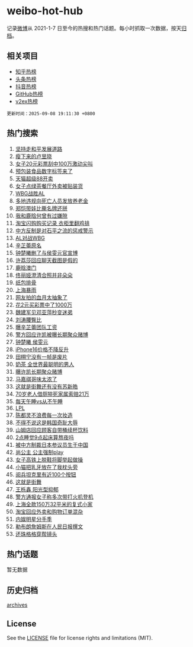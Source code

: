 # weibo-hot-hub

记录[微博](https://www.weibo.com)从 2021-1-7 日至今的热搜和热门话题。每小时抓取一次数据，按天[归档](archives)。

## 相关项目

- [知乎热榜](https://github.com/lonnyzhang423/zhihu-hot-hub)
- [头条热榜](https://github.com/lonnyzhang423/toutiao-hot-hub)
- [抖音热榜](https://github.com/lonnyzhang423/douyin-hot-hub)
- [GitHub热榜](https://github.com/lonnyzhang423/github-hot-hub)
- [v2ex热榜](https://github.com/lonnyzhang423/v2ex-hot-hub)


`更新时间：2025-09-08 19:11:30 +0800`

## 热门搜索

1. [坚持走和平发展道路](https://m.weibo.cn/search?containerid=100103type%3D1%26t%3D10%26q%3D%23%E5%9D%9A%E6%8C%81%E8%B5%B0%E5%92%8C%E5%B9%B3%E5%8F%91%E5%B1%95%E9%81%93%E8%B7%AF%23&stream_entry_id=51&isnewpage=1&extparam=seat%3D1%26dgr%3D0%26q%3D%2523%25E5%259D%259A%25E6%258C%2581%25E8%25B5%25B0%25E5%2592%258C%25E5%25B9%25B3%25E5%258F%2591%25E5%25B1%2595%25E9%2581%2593%25E8%25B7%25AF%2523%26stream_entry_id%3D51%26c_type%3D51%26pos%3D0%26filter_type%3Drealtimehot%26cate%3D10103%26display_time%3D1757329888%26pre_seqid%3D175732988862902581812157)
1. [瘦下来的卢昱晓](https://m.weibo.cn/search?containerid=100103type%3D1%26t%3D10%26q%3D%E7%98%A6%E4%B8%8B%E6%9D%A5%E7%9A%84%E5%8D%A2%E6%98%B1%E6%99%93&stream_entry_id=31&isnewpage=1&extparam=seat%3D1%26band_rank%3D1%26filter_type%3Drealtimehot%26c_type%3D31%26lcate%3D5001%26flag%3D1%26cate%3D5001%26q%3D%25E7%2598%25A6%25E4%25B8%258B%25E6%259D%25A5%25E7%259A%2584%25E5%258D%25A2%25E6%2598%25B1%25E6%2599%2593%26stream_entry_id%3D31%26pos%3D0%26realpos%3D1%26dgr%3D0%26display_time%3D1757329888%26pre_seqid%3D175732988862902581812157)
1. [女子20元彩票刮中100万激动尖叫](https://m.weibo.cn/search?containerid=100103type%3D1%26t%3D10%26q%3D%23%E5%A5%B3%E5%AD%9020%E5%85%83%E5%BD%A9%E7%A5%A8%E5%88%AE%E4%B8%AD100%E4%B8%87%E6%BF%80%E5%8A%A8%E5%B0%96%E5%8F%AB%23&stream_entry_id=31&isnewpage=1&extparam=seat%3D1%26band_rank%3D2%26filter_type%3Drealtimehot%26c_type%3D31%26lcate%3D5001%26flag%3D1%26cate%3D5001%26q%3D%2523%25E5%25A5%25B3%25E5%25AD%259020%25E5%2585%2583%25E5%25BD%25A9%25E7%25A5%25A8%25E5%2588%25AE%25E4%25B8%25AD100%25E4%25B8%2587%25E6%25BF%2580%25E5%258A%25A8%25E5%25B0%2596%25E5%258F%25AB%2523%26stream_entry_id%3D31%26pos%3D1%26realpos%3D2%26dgr%3D0%26display_time%3D1757329888%26pre_seqid%3D175732988862902581812157)
1. [预包装食品数字标签来了](https://m.weibo.cn/search?containerid=100103type%3D1%26t%3D10%26q%3D%23%E9%A2%84%E5%8C%85%E8%A3%85%E9%A3%9F%E5%93%81%E6%95%B0%E5%AD%97%E6%A0%87%E7%AD%BE%E6%9D%A5%E4%BA%86%23&stream_entry_id=31&isnewpage=1&extparam=seat%3D1%26band_rank%3D3%26filter_type%3Drealtimehot%26c_type%3D31%26lcate%3D5001%26flag%3D0%26cate%3D5001%26q%3D%2523%25E9%25A2%2584%25E5%258C%2585%25E8%25A3%2585%25E9%25A3%259F%25E5%2593%2581%25E6%2595%25B0%25E5%25AD%2597%25E6%25A0%2587%25E7%25AD%25BE%25E6%259D%25A5%25E4%25BA%2586%2523%26stream_entry_id%3D31%26pos%3D2%26realpos%3D3%26dgr%3D0%26display_time%3D1757329888%26pre_seqid%3D175732988862902581812157)
1. [天猫超级88开卖](https://m.weibo.cn/search?containerid=100103type%3D1%26t%3D10%26q%3D%23%E5%A4%A9%E7%8C%AB%E8%B6%85%E7%BA%A788%E5%BC%80%E5%8D%96%23&stream_entry_id=31&isnewpage=1&extparam=seat%3D1%26band_rank%3D4%26filter_type%3Drealtimehot%26c_type%3D31%26lcate%3D5001%26cate%3D5001%26is_ad_pos%3D1%26topic_ad%3D1%26stream_entry_id%3D31%26q%3D%2523%25E5%25A4%25A9%25E7%258C%25AB%25E8%25B6%2585%25E7%25BA%25A788%25E5%25BC%2580%25E5%258D%2596%2523%26adid%3D300021%26pos%3D3%26dgr%3D0%26display_time%3D1757329888%26pre_seqid%3D175732988862902581812157)
1. [女子点绿茶餐厅外卖被贴装货](https://m.weibo.cn/search?containerid=100103type%3D1%26t%3D10%26q%3D%23%E5%A5%B3%E5%AD%90%E7%82%B9%E7%BB%BF%E8%8C%B6%E9%A4%90%E5%8E%85%E5%A4%96%E5%8D%96%E8%A2%AB%E8%B4%B4%E8%A3%85%E8%B4%A7%23&stream_entry_id=31&isnewpage=1&extparam=seat%3D1%26band_rank%3D4%26filter_type%3Drealtimehot%26c_type%3D31%26lcate%3D5001%26flag%3D0%26cate%3D5001%26q%3D%2523%25E5%25A5%25B3%25E5%25AD%2590%25E7%2582%25B9%25E7%25BB%25BF%25E8%258C%25B6%25E9%25A4%2590%25E5%258E%2585%25E5%25A4%2596%25E5%258D%2596%25E8%25A2%25AB%25E8%25B4%25B4%25E8%25A3%2585%25E8%25B4%25A7%2523%26stream_entry_id%3D31%26pos%3D4%26realpos%3D4%26dgr%3D0%26display_time%3D1757329888%26pre_seqid%3D175732988862902581812157)
1. [WBG战胜AL](https://m.weibo.cn/search?containerid=100103type%3D1%26t%3D10%26q%3D%23WBG%E6%88%98%E8%83%9CAL%23&stream_entry_id=31&isnewpage=1&extparam=seat%3D1%26band_rank%3D5%26filter_type%3Drealtimehot%26c_type%3D31%26lcate%3D5001%26flag%3D1%26cate%3D5001%26q%3D%2523WBG%25E6%2588%2598%25E8%2583%259CAL%2523%26stream_entry_id%3D31%26pos%3D5%26realpos%3D5%26dgr%3D0%26display_time%3D1757329888%26pre_seqid%3D175732988862902581812157)
1. [多地违规向死亡人员发放养老金](https://m.weibo.cn/search?containerid=100103type%3D1%26t%3D10%26q%3D%23%E5%A4%9A%E5%9C%B0%E8%BF%9D%E8%A7%84%E5%90%91%E6%AD%BB%E4%BA%A1%E4%BA%BA%E5%91%98%E5%8F%91%E6%94%BE%E5%85%BB%E8%80%81%E9%87%91%23&stream_entry_id=31&isnewpage=1&extparam=seat%3D1%26band_rank%3D6%26filter_type%3Drealtimehot%26c_type%3D31%26lcate%3D5001%26flag%3D0%26cate%3D5001%26q%3D%2523%25E5%25A4%259A%25E5%259C%25B0%25E8%25BF%259D%25E8%25A7%2584%25E5%2590%2591%25E6%25AD%25BB%25E4%25BA%25A1%25E4%25BA%25BA%25E5%2591%2598%25E5%258F%2591%25E6%2594%25BE%25E5%2585%25BB%25E8%2580%2581%25E9%2587%2591%2523%26stream_entry_id%3D31%26pos%3D6%26realpos%3D6%26dgr%3D0%26display_time%3D1757329888%26pre_seqid%3D175732988862902581812157)
1. [郑恺带娃比撕名牌还拼](https://m.weibo.cn/search?containerid=100103type%3D1%26t%3D10%26q%3D%23%E9%83%91%E6%81%BA%E5%B8%A6%E5%A8%83%E6%AF%94%E6%92%95%E5%90%8D%E7%89%8C%E8%BF%98%E6%8B%BC%23&stream_entry_id=31&isnewpage=1&extparam=seat%3D1%26band_rank%3D7%26filter_type%3Drealtimehot%26c_type%3D31%26lcate%3D5001%26cate%3D5001%26is_ad_pos%3D1%26topic_ad%3D1%26stream_entry_id%3D31%26q%3D%2523%25E9%2583%2591%25E6%2581%25BA%25E5%25B8%25A6%25E5%25A8%2583%25E6%25AF%2594%25E6%2592%2595%25E5%2590%258D%25E7%2589%258C%25E8%25BF%2598%25E6%258B%25BC%2523%26adid%3D299706%26pos%3D7%26dgr%3D0%26display_time%3D1757329888%26pre_seqid%3D175732988862902581812157)
1. [我和鹿晗何曾有过嫌隙](https://m.weibo.cn/search?containerid=100103type%3D1%26t%3D10%26q%3D%E6%88%91%E5%92%8C%E9%B9%BF%E6%99%97%E4%BD%95%E6%9B%BE%E6%9C%89%E8%BF%87%E5%AB%8C%E9%9A%99&stream_entry_id=31&isnewpage=1&extparam=seat%3D1%26band_rank%3D7%26filter_type%3Drealtimehot%26c_type%3D31%26lcate%3D5001%26flag%3D0%26cate%3D5001%26q%3D%25E6%2588%2591%25E5%2592%258C%25E9%25B9%25BF%25E6%2599%2597%25E4%25BD%2595%25E6%259B%25BE%25E6%259C%2589%25E8%25BF%2587%25E5%25AB%258C%25E9%259A%2599%26stream_entry_id%3D31%26pos%3D8%26realpos%3D7%26dgr%3D0%26display_time%3D1757329888%26pre_seqid%3D175732988862902581812157)
1. [淘宝闪购购买记录 衣柜里翻鸡排](https://m.weibo.cn/search?containerid=100103type%3D1%26t%3D10%26q%3D%E6%B7%98%E5%AE%9D%E9%97%AA%E8%B4%AD%E8%B4%AD%E4%B9%B0%E8%AE%B0%E5%BD%95+%E8%A1%A3%E6%9F%9C%E9%87%8C%E7%BF%BB%E9%B8%A1%E6%8E%92&stream_entry_id=31&isnewpage=1&extparam=seat%3D1%26band_rank%3D8%26filter_type%3Drealtimehot%26c_type%3D31%26lcate%3D5001%26flag%3D0%26cate%3D5001%26q%3D%25E6%25B7%2598%25E5%25AE%259D%25E9%2597%25AA%25E8%25B4%25AD%25E8%25B4%25AD%25E4%25B9%25B0%25E8%25AE%25B0%25E5%25BD%2595%2520%25E8%25A1%25A3%25E6%259F%259C%25E9%2587%258C%25E7%25BF%25BB%25E9%25B8%25A1%25E6%258E%2592%26stream_entry_id%3D31%26pos%3D9%26realpos%3D8%26dgr%3D0%26display_time%3D1757329888%26pre_seqid%3D175732988862902581812157)
1. [中方反制是对石平之流的惩戒警示](https://m.weibo.cn/search?containerid=100103type%3D1%26t%3D10%26q%3D%23%E4%B8%AD%E6%96%B9%E5%8F%8D%E5%88%B6%E6%98%AF%E5%AF%B9%E7%9F%B3%E5%B9%B3%E4%B9%8B%E6%B5%81%E7%9A%84%E6%83%A9%E6%88%92%E8%AD%A6%E7%A4%BA%23&stream_entry_id=31&isnewpage=1&extparam=seat%3D1%26band_rank%3D9%26filter_type%3Drealtimehot%26c_type%3D31%26lcate%3D5001%26flag%3D0%26cate%3D5001%26q%3D%2523%25E4%25B8%25AD%25E6%2596%25B9%25E5%258F%258D%25E5%2588%25B6%25E6%2598%25AF%25E5%25AF%25B9%25E7%259F%25B3%25E5%25B9%25B3%25E4%25B9%258B%25E6%25B5%2581%25E7%259A%2584%25E6%2583%25A9%25E6%2588%2592%25E8%25AD%25A6%25E7%25A4%25BA%2523%26stream_entry_id%3D31%26pos%3D10%26realpos%3D9%26dgr%3D0%26display_time%3D1757329888%26pre_seqid%3D175732988862902581812157)
1. [AL对战WBG](https://m.weibo.cn/search?containerid=100103type%3D1%26t%3D10%26q%3D%23AL%E5%AF%B9%E6%88%98WBG%23&stream_entry_id=31&isnewpage=1&extparam=seat%3D1%26band_rank%3D10%26filter_type%3Drealtimehot%26c_type%3D31%26lcate%3D5001%26flag%3D0%26cate%3D5001%26q%3D%2523AL%25E5%25AF%25B9%25E6%2588%2598WBG%2523%26stream_entry_id%3D31%26pos%3D11%26realpos%3D10%26dgr%3D0%26display_time%3D1757329888%26pre_seqid%3D175732988862902581812157)
1. [辛芷蕾原名](https://m.weibo.cn/search?containerid=100103type%3D1%26t%3D10%26q%3D%E8%BE%9B%E8%8A%B7%E8%95%BE%E5%8E%9F%E5%90%8D&stream_entry_id=31&isnewpage=1&extparam=seat%3D1%26band_rank%3D11%26filter_type%3Drealtimehot%26c_type%3D31%26lcate%3D5001%26flag%3D1%26cate%3D5001%26q%3D%25E8%25BE%259B%25E8%258A%25B7%25E8%2595%25BE%25E5%258E%259F%25E5%2590%258D%26stream_entry_id%3D31%26pos%3D12%26realpos%3D11%26dgr%3D0%26display_time%3D1757329888%26pre_seqid%3D175732988862902581812157)
1. [钟楚曦删了与侯雯元官宣博](https://m.weibo.cn/search?containerid=100103type%3D1%26t%3D10%26q%3D%23%E9%92%9F%E6%A5%9A%E6%9B%A6%E5%88%A0%E4%BA%86%E4%B8%8E%E4%BE%AF%E9%9B%AF%E5%85%83%E5%AE%98%E5%AE%A3%E5%8D%9A%23&stream_entry_id=31&isnewpage=1&extparam=seat%3D1%26band_rank%3D12%26filter_type%3Drealtimehot%26c_type%3D31%26lcate%3D5001%26flag%3D2%26cate%3D5001%26q%3D%2523%25E9%2592%259F%25E6%25A5%259A%25E6%259B%25A6%25E5%2588%25A0%25E4%25BA%2586%25E4%25B8%258E%25E4%25BE%25AF%25E9%259B%25AF%25E5%2585%2583%25E5%25AE%2598%25E5%25AE%25A3%25E5%258D%259A%2523%26stream_entry_id%3D31%26pos%3D13%26realpos%3D12%26dgr%3D0%26display_time%3D1757329888%26pre_seqid%3D175732988862902581812157)
1. [许荔莎回应聊天截图是假的](https://m.weibo.cn/search?containerid=100103type%3D1%26t%3D10%26q%3D%23%E8%AE%B8%E8%8D%94%E8%8E%8E%E5%9B%9E%E5%BA%94%E8%81%8A%E5%A4%A9%E6%88%AA%E5%9B%BE%E6%98%AF%E5%81%87%E7%9A%84%23&stream_entry_id=31&isnewpage=1&extparam=seat%3D1%26band_rank%3D13%26filter_type%3Drealtimehot%26c_type%3D31%26lcate%3D5001%26flag%3D1%26cate%3D5001%26q%3D%2523%25E8%25AE%25B8%25E8%258D%2594%25E8%258E%258E%25E5%259B%259E%25E5%25BA%2594%25E8%2581%258A%25E5%25A4%25A9%25E6%2588%25AA%25E5%259B%25BE%25E6%2598%25AF%25E5%2581%2587%25E7%259A%2584%2523%26stream_entry_id%3D31%26pos%3D14%26realpos%3D13%26dgr%3D0%26display_time%3D1757329888%26pre_seqid%3D175732988862902581812157)
1. [鹿晗澳门](https://m.weibo.cn/search?containerid=100103type%3D1%26t%3D10%26q%3D%E9%B9%BF%E6%99%97%E6%BE%B3%E9%97%A8&stream_entry_id=31&isnewpage=1&extparam=seat%3D1%26band_rank%3D14%26filter_type%3Drealtimehot%26c_type%3D31%26lcate%3D5001%26flag%3D1%26cate%3D5001%26q%3D%25E9%25B9%25BF%25E6%2599%2597%25E6%25BE%25B3%25E9%2597%25A8%26stream_entry_id%3D31%26pos%3D15%26realpos%3D14%26dgr%3D0%26display_time%3D1757329888%26pre_seqid%3D175732988862902581812157)
1. [佟丽娅澄清合照并非朵朵](https://m.weibo.cn/search?containerid=100103type%3D1%26t%3D10%26q%3D%23%E4%BD%9F%E4%B8%BD%E5%A8%85%E6%BE%84%E6%B8%85%E5%90%88%E7%85%A7%E5%B9%B6%E9%9D%9E%E6%9C%B5%E6%9C%B5%23&stream_entry_id=31&isnewpage=1&extparam=seat%3D1%26band_rank%3D15%26filter_type%3Drealtimehot%26c_type%3D31%26lcate%3D5001%26flag%3D1%26cate%3D5001%26q%3D%2523%25E4%25BD%259F%25E4%25B8%25BD%25E5%25A8%2585%25E6%25BE%2584%25E6%25B8%2585%25E5%2590%2588%25E7%2585%25A7%25E5%25B9%25B6%25E9%259D%259E%25E6%259C%25B5%25E6%259C%25B5%2523%26stream_entry_id%3D31%26pos%3D16%26realpos%3D15%26dgr%3D0%26display_time%3D1757329888%26pre_seqid%3D175732988862902581812157)
1. [纸包排骨](https://m.weibo.cn/search?containerid=100103type%3D1%26t%3D10%26q%3D%E7%BA%B8%E5%8C%85%E6%8E%92%E9%AA%A8&stream_entry_id=31&isnewpage=1&extparam=seat%3D1%26band_rank%3D16%26filter_type%3Drealtimehot%26c_type%3D31%26lcate%3D5001%26flag%3D1%26cate%3D5001%26q%3D%25E7%25BA%25B8%25E5%258C%2585%25E6%258E%2592%25E9%25AA%25A8%26stream_entry_id%3D31%26pos%3D17%26realpos%3D16%26dgr%3D0%26display_time%3D1757329888%26pre_seqid%3D175732988862902581812157)
1. [上海暴雨](https://m.weibo.cn/search?containerid=100103type%3D1%26t%3D10%26q%3D%E4%B8%8A%E6%B5%B7%E6%9A%B4%E9%9B%A8&stream_entry_id=31&isnewpage=1&extparam=seat%3D1%26band_rank%3D17%26filter_type%3Drealtimehot%26c_type%3D31%26lcate%3D5001%26flag%3D0%26cate%3D5001%26q%3D%25E4%25B8%258A%25E6%25B5%25B7%25E6%259A%25B4%25E9%259B%25A8%26stream_entry_id%3D31%26pos%3D18%26realpos%3D17%26dgr%3D0%26display_time%3D1757329888%26pre_seqid%3D175732988862902581812157)
1. [网友拍的血月太抽象了](https://m.weibo.cn/search?containerid=100103type%3D1%26t%3D10%26q%3D%E7%BD%91%E5%8F%8B%E6%8B%8D%E7%9A%84%E8%A1%80%E6%9C%88%E5%A4%AA%E6%8A%BD%E8%B1%A1%E4%BA%86&stream_entry_id=31&isnewpage=1&extparam=seat%3D1%26band_rank%3D18%26filter_type%3Drealtimehot%26c_type%3D31%26lcate%3D5001%26flag%3D0%26cate%3D5001%26q%3D%25E7%25BD%2591%25E5%258F%258B%25E6%258B%258D%25E7%259A%2584%25E8%25A1%2580%25E6%259C%2588%25E5%25A4%25AA%25E6%258A%25BD%25E8%25B1%25A1%25E4%25BA%2586%26stream_entry_id%3D31%26pos%3D19%26realpos%3D18%26dgr%3D0%26display_time%3D1757329888%26pre_seqid%3D175732988862902581812157)
1. [花2元买彩票中了1000万](https://m.weibo.cn/search?containerid=100103type%3D1%26t%3D10%26q%3D%23%E8%8A%B12%E5%85%83%E4%B9%B0%E5%BD%A9%E7%A5%A8%E4%B8%AD%E4%BA%861000%E4%B8%87%23&stream_entry_id=31&isnewpage=1&extparam=seat%3D1%26band_rank%3D19%26filter_type%3Drealtimehot%26c_type%3D31%26lcate%3D5001%26flag%3D0%26cate%3D5001%26q%3D%2523%25E8%258A%25B12%25E5%2585%2583%25E4%25B9%25B0%25E5%25BD%25A9%25E7%25A5%25A8%25E4%25B8%25AD%25E4%25BA%25861000%25E4%25B8%2587%2523%26stream_entry_id%3D31%26pos%3D20%26realpos%3D19%26dgr%3D0%26display_time%3D1757329888%26pre_seqid%3D175732988862902581812157)
1. [魏建军见邓亚萍秒变迷弟](https://m.weibo.cn/search?containerid=100103type%3D1%26t%3D10%26q%3D%23%E9%AD%8F%E5%BB%BA%E5%86%9B%E8%A7%81%E9%82%93%E4%BA%9A%E8%90%8D%E7%A7%92%E5%8F%98%E8%BF%B7%E5%BC%9F%23&stream_entry_id=31&isnewpage=1&extparam=seat%3D1%26band_rank%3D20%26filter_type%3Drealtimehot%26c_type%3D31%26lcate%3D5001%26flag%3D1%26cate%3D5001%26q%3D%2523%25E9%25AD%258F%25E5%25BB%25BA%25E5%2586%259B%25E8%25A7%2581%25E9%2582%2593%25E4%25BA%259A%25E8%2590%258D%25E7%25A7%2592%25E5%258F%2598%25E8%25BF%25B7%25E5%25BC%259F%2523%26stream_entry_id%3D31%26pos%3D21%26realpos%3D20%26dgr%3D0%26display_time%3D1757329888%26pre_seqid%3D175732988862902581812157)
1. [刘涛腰臀比](https://m.weibo.cn/search?containerid=100103type%3D1%26t%3D10%26q%3D%E5%88%98%E6%B6%9B%E8%85%B0%E8%87%80%E6%AF%94&stream_entry_id=31&isnewpage=1&extparam=seat%3D1%26band_rank%3D21%26filter_type%3Drealtimehot%26c_type%3D31%26lcate%3D5001%26flag%3D1%26cate%3D5001%26q%3D%25E5%2588%2598%25E6%25B6%259B%25E8%2585%25B0%25E8%2587%2580%25E6%25AF%2594%26stream_entry_id%3D31%26pos%3D22%26realpos%3D21%26dgr%3D0%26display_time%3D1757329888%26pre_seqid%3D175732988862902581812157)
1. [曝辛芷蕾团队工资](https://m.weibo.cn/search?containerid=100103type%3D1%26t%3D10%26q%3D%23%E6%9B%9D%E8%BE%9B%E8%8A%B7%E8%95%BE%E5%9B%A2%E9%98%9F%E5%B7%A5%E8%B5%84%23&stream_entry_id=31&isnewpage=1&extparam=seat%3D1%26band_rank%3D22%26filter_type%3Drealtimehot%26c_type%3D31%26lcate%3D5001%26flag%3D2%26cate%3D5001%26q%3D%2523%25E6%259B%259D%25E8%25BE%259B%25E8%258A%25B7%25E8%2595%25BE%25E5%259B%25A2%25E9%2598%259F%25E5%25B7%25A5%25E8%25B5%2584%2523%26stream_entry_id%3D31%26pos%3D23%26realpos%3D22%26dgr%3D0%26display_time%3D1757329888%26pre_seqid%3D175732988862902581812157)
1. [警方回应许凯被曝长期聚众赌博](https://m.weibo.cn/search?containerid=100103type%3D1%26t%3D10%26q%3D%23%E8%AD%A6%E6%96%B9%E5%9B%9E%E5%BA%94%E8%AE%B8%E5%87%AF%E8%A2%AB%E6%9B%9D%E9%95%BF%E6%9C%9F%E8%81%9A%E4%BC%97%E8%B5%8C%E5%8D%9A%23&stream_entry_id=31&isnewpage=1&extparam=seat%3D1%26band_rank%3D23%26filter_type%3Drealtimehot%26c_type%3D31%26lcate%3D5001%26flag%3D2%26cate%3D5001%26q%3D%2523%25E8%25AD%25A6%25E6%2596%25B9%25E5%259B%259E%25E5%25BA%2594%25E8%25AE%25B8%25E5%2587%25AF%25E8%25A2%25AB%25E6%259B%259D%25E9%2595%25BF%25E6%259C%259F%25E8%2581%259A%25E4%25BC%2597%25E8%25B5%258C%25E5%258D%259A%2523%26stream_entry_id%3D31%26pos%3D24%26realpos%3D23%26dgr%3D0%26display_time%3D1757329888%26pre_seqid%3D175732988862902581812157)
1. [钟楚曦 侯雯元](https://m.weibo.cn/search?containerid=100103type%3D1%26t%3D10%26q%3D%E9%92%9F%E6%A5%9A%E6%9B%A6+%E4%BE%AF%E9%9B%AF%E5%85%83&stream_entry_id=31&isnewpage=1&extparam=seat%3D1%26band_rank%3D24%26filter_type%3Drealtimehot%26c_type%3D31%26lcate%3D5001%26flag%3D0%26cate%3D5001%26q%3D%25E9%2592%259F%25E6%25A5%259A%25E6%259B%25A6%2520%25E4%25BE%25AF%25E9%259B%25AF%25E5%2585%2583%26stream_entry_id%3D31%26pos%3D25%26realpos%3D24%26dgr%3D0%26display_time%3D1757329888%26pre_seqid%3D175732988862902581812157)
1. [iPhone16价格不降反升](https://m.weibo.cn/search?containerid=100103type%3D1%26t%3D10%26q%3DiPhone16%E4%BB%B7%E6%A0%BC%E4%B8%8D%E9%99%8D%E5%8F%8D%E5%8D%87&stream_entry_id=31&isnewpage=1&extparam=seat%3D1%26band_rank%3D25%26filter_type%3Drealtimehot%26c_type%3D31%26lcate%3D5001%26flag%3D1%26cate%3D5001%26q%3DiPhone16%25E4%25BB%25B7%25E6%25A0%25BC%25E4%25B8%258D%25E9%2599%258D%25E5%258F%258D%25E5%258D%2587%26stream_entry_id%3D31%26pos%3D26%26realpos%3D25%26dgr%3D0%26display_time%3D1757329888%26pre_seqid%3D175732988862902581812157)
1. [田栩宁没有一帧是废片](https://m.weibo.cn/search?containerid=100103type%3D1%26t%3D10%26q%3D%E7%94%B0%E6%A0%A9%E5%AE%81%E6%B2%A1%E6%9C%89%E4%B8%80%E5%B8%A7%E6%98%AF%E5%BA%9F%E7%89%87&stream_entry_id=31&isnewpage=1&extparam=seat%3D1%26band_rank%3D26%26filter_type%3Drealtimehot%26c_type%3D31%26lcate%3D5001%26flag%3D1%26cate%3D5001%26q%3D%25E7%2594%25B0%25E6%25A0%25A9%25E5%25AE%2581%25E6%25B2%25A1%25E6%259C%2589%25E4%25B8%2580%25E5%25B8%25A7%25E6%2598%25AF%25E5%25BA%259F%25E7%2589%2587%26stream_entry_id%3D31%26pos%3D27%26realpos%3D26%26dgr%3D0%26display_time%3D1757329888%26pre_seqid%3D175732988862902581812157)
1. [奶茶 全世界最聪明的男人](https://m.weibo.cn/search?containerid=100103type%3D1%26t%3D10%26q%3D%E5%A5%B6%E8%8C%B6+%E5%85%A8%E4%B8%96%E7%95%8C%E6%9C%80%E8%81%AA%E6%98%8E%E7%9A%84%E7%94%B7%E4%BA%BA&stream_entry_id=31&isnewpage=1&extparam=seat%3D1%26band_rank%3D27%26filter_type%3Drealtimehot%26c_type%3D31%26lcate%3D5001%26flag%3D0%26cate%3D5001%26q%3D%25E5%25A5%25B6%25E8%258C%25B6%2520%25E5%2585%25A8%25E4%25B8%2596%25E7%2595%258C%25E6%259C%2580%25E8%2581%25AA%25E6%2598%258E%25E7%259A%2584%25E7%2594%25B7%25E4%25BA%25BA%26stream_entry_id%3D31%26pos%3D28%26realpos%3D27%26dgr%3D0%26display_time%3D1757329888%26pre_seqid%3D175732988862902581812157)
1. [曝许凯长期聚众赌博](https://m.weibo.cn/search?containerid=100103type%3D1%26t%3D10%26q%3D%23%E6%9B%9D%E8%AE%B8%E5%87%AF%E9%95%BF%E6%9C%9F%E8%81%9A%E4%BC%97%E8%B5%8C%E5%8D%9A%23&stream_entry_id=31&isnewpage=1&extparam=seat%3D1%26band_rank%3D28%26filter_type%3Drealtimehot%26c_type%3D31%26lcate%3D5001%26flag%3D0%26cate%3D5001%26q%3D%2523%25E6%259B%259D%25E8%25AE%25B8%25E5%2587%25AF%25E9%2595%25BF%25E6%259C%259F%25E8%2581%259A%25E4%25BC%2597%25E8%25B5%258C%25E5%258D%259A%2523%26stream_entry_id%3D31%26pos%3D29%26realpos%3D28%26dgr%3D0%26display_time%3D1757329888%26pre_seqid%3D175732988862902581812157)
1. [马嘉祺哥味太浓了](https://m.weibo.cn/search?containerid=100103type%3D1%26t%3D10%26q%3D%E9%A9%AC%E5%98%89%E7%A5%BA%E5%93%A5%E5%91%B3%E5%A4%AA%E6%B5%93%E4%BA%86&stream_entry_id=31&isnewpage=1&extparam=seat%3D1%26band_rank%3D29%26filter_type%3Drealtimehot%26c_type%3D31%26lcate%3D5001%26flag%3D1%26cate%3D5001%26q%3D%25E9%25A9%25AC%25E5%2598%2589%25E7%25A5%25BA%25E5%2593%25A5%25E5%2591%25B3%25E5%25A4%25AA%25E6%25B5%2593%25E4%25BA%2586%26stream_entry_id%3D31%26pos%3D30%26realpos%3D29%26dgr%3D0%26display_time%3D1757329888%26pre_seqid%3D175732988862902581812157)
1. [这就是街舞还有没有苏新皓](https://m.weibo.cn/search?containerid=100103type%3D1%26t%3D10%26q%3D%E8%BF%99%E5%B0%B1%E6%98%AF%E8%A1%97%E8%88%9E%E8%BF%98%E6%9C%89%E6%B2%A1%E6%9C%89%E8%8B%8F%E6%96%B0%E7%9A%93&stream_entry_id=31&isnewpage=1&extparam=seat%3D1%26band_rank%3D30%26filter_type%3Drealtimehot%26c_type%3D31%26lcate%3D5001%26flag%3D1%26cate%3D5001%26q%3D%25E8%25BF%2599%25E5%25B0%25B1%25E6%2598%25AF%25E8%25A1%2597%25E8%2588%259E%25E8%25BF%2598%25E6%259C%2589%25E6%25B2%25A1%25E6%259C%2589%25E8%258B%258F%25E6%2596%25B0%25E7%259A%2593%26stream_entry_id%3D31%26pos%3D31%26realpos%3D30%26dgr%3D0%26display_time%3D1757329888%26pre_seqid%3D175732988862902581812157)
1. [70岁老人借厕猝死家属索赔21万](https://m.weibo.cn/search?containerid=100103type%3D1%26t%3D10%26q%3D%2370%E5%B2%81%E8%80%81%E4%BA%BA%E5%80%9F%E5%8E%95%E7%8C%9D%E6%AD%BB%E5%AE%B6%E5%B1%9E%E7%B4%A2%E8%B5%9421%E4%B8%87%23&stream_entry_id=31&isnewpage=1&extparam=seat%3D1%26band_rank%3D31%26filter_type%3Drealtimehot%26c_type%3D31%26lcate%3D5001%26flag%3D0%26cate%3D5001%26q%3D%252370%25E5%25B2%2581%25E8%2580%2581%25E4%25BA%25BA%25E5%2580%259F%25E5%258E%2595%25E7%258C%259D%25E6%25AD%25BB%25E5%25AE%25B6%25E5%25B1%259E%25E7%25B4%25A2%25E8%25B5%259421%25E4%25B8%2587%2523%26stream_entry_id%3D31%26pos%3D32%26realpos%3D31%26dgr%3D0%26display_time%3D1757329888%26pre_seqid%3D175732988862902581812157)
1. [每天午睡vs从不午睡](https://m.weibo.cn/search?containerid=100103type%3D1%26t%3D10%26q%3D%E6%AF%8F%E5%A4%A9%E5%8D%88%E7%9D%A1vs%E4%BB%8E%E4%B8%8D%E5%8D%88%E7%9D%A1&stream_entry_id=31&isnewpage=1&extparam=seat%3D1%26band_rank%3D32%26filter_type%3Drealtimehot%26c_type%3D31%26lcate%3D5001%26flag%3D0%26cate%3D5001%26q%3D%25E6%25AF%258F%25E5%25A4%25A9%25E5%258D%2588%25E7%259D%25A1vs%25E4%25BB%258E%25E4%25B8%258D%25E5%258D%2588%25E7%259D%25A1%26stream_entry_id%3D31%26pos%3D33%26realpos%3D32%26dgr%3D0%26display_time%3D1757329888%26pre_seqid%3D175732988862902581812157)
1. [LPL](https://m.weibo.cn/search?containerid=100103type%3D1%26t%3D10%26q%3DLPL&stream_entry_id=31&isnewpage=1&extparam=seat%3D1%26band_rank%3D33%26filter_type%3Drealtimehot%26c_type%3D31%26lcate%3D5001%26flag%3D1%26cate%3D5001%26q%3DLPL%26stream_entry_id%3D31%26pos%3D34%26realpos%3D33%26dgr%3D0%26display_time%3D1757329888%26pre_seqid%3D175732988862902581812157)
1. [陈都灵不浪费每一次妆造](https://m.weibo.cn/search?containerid=100103type%3D1%26t%3D10%26q%3D%E9%99%88%E9%83%BD%E7%81%B5%E4%B8%8D%E6%B5%AA%E8%B4%B9%E6%AF%8F%E4%B8%80%E6%AC%A1%E5%A6%86%E9%80%A0&stream_entry_id=31&isnewpage=1&extparam=seat%3D1%26band_rank%3D34%26filter_type%3Drealtimehot%26c_type%3D31%26lcate%3D5001%26flag%3D0%26cate%3D5001%26q%3D%25E9%2599%2588%25E9%2583%25BD%25E7%2581%25B5%25E4%25B8%258D%25E6%25B5%25AA%25E8%25B4%25B9%25E6%25AF%258F%25E4%25B8%2580%25E6%25AC%25A1%25E5%25A6%2586%25E9%2580%25A0%26stream_entry_id%3D31%26pos%3D35%26realpos%3D34%26dgr%3D0%26display_time%3D1757329888%26pre_seqid%3D175732988862902581812157)
1. [不得不说这是韩国奇耻大辱](https://m.weibo.cn/search?containerid=100103type%3D1%26t%3D10%26q%3D%23%E4%B8%8D%E5%BE%97%E4%B8%8D%E8%AF%B4%E8%BF%99%E6%98%AF%E9%9F%A9%E5%9B%BD%E5%A5%87%E8%80%BB%E5%A4%A7%E8%BE%B1%23&stream_entry_id=31&isnewpage=1&extparam=seat%3D1%26band_rank%3D35%26filter_type%3Drealtimehot%26c_type%3D31%26lcate%3D5001%26flag%3D1%26cate%3D5001%26q%3D%2523%25E4%25B8%258D%25E5%25BE%2597%25E4%25B8%258D%25E8%25AF%25B4%25E8%25BF%2599%25E6%2598%25AF%25E9%259F%25A9%25E5%259B%25BD%25E5%25A5%2587%25E8%2580%25BB%25E5%25A4%25A7%25E8%25BE%25B1%2523%26stream_entry_id%3D31%26pos%3D36%26realpos%3D35%26dgr%3D0%26display_time%3D1757329888%26pre_seqid%3D175732988862902581812157)
1. [山姆店回应顾客自带桶续杯饮料](https://m.weibo.cn/search?containerid=100103type%3D1%26t%3D10%26q%3D%23%E5%B1%B1%E5%A7%86%E5%BA%97%E5%9B%9E%E5%BA%94%E9%A1%BE%E5%AE%A2%E8%87%AA%E5%B8%A6%E6%A1%B6%E7%BB%AD%E6%9D%AF%E9%A5%AE%E6%96%99%23&stream_entry_id=31&isnewpage=1&extparam=seat%3D1%26band_rank%3D36%26filter_type%3Drealtimehot%26c_type%3D31%26lcate%3D5001%26flag%3D0%26cate%3D5001%26q%3D%2523%25E5%25B1%25B1%25E5%25A7%2586%25E5%25BA%2597%25E5%259B%259E%25E5%25BA%2594%25E9%25A1%25BE%25E5%25AE%25A2%25E8%2587%25AA%25E5%25B8%25A6%25E6%25A1%25B6%25E7%25BB%25AD%25E6%259D%25AF%25E9%25A5%25AE%25E6%2596%2599%2523%26stream_entry_id%3D31%26pos%3D37%26realpos%3D36%26dgr%3D0%26display_time%3D1757329888%26pre_seqid%3D175732988862902581812157)
1. [2点睡觉9点起床算熬夜吗](https://m.weibo.cn/search?containerid=100103type%3D1%26t%3D10%26q%3D2%E7%82%B9%E7%9D%A1%E8%A7%899%E7%82%B9%E8%B5%B7%E5%BA%8A%E7%AE%97%E7%86%AC%E5%A4%9C%E5%90%97&stream_entry_id=31&isnewpage=1&extparam=seat%3D1%26band_rank%3D37%26filter_type%3Drealtimehot%26c_type%3D31%26lcate%3D5001%26flag%3D1%26cate%3D5001%26q%3D2%25E7%2582%25B9%25E7%259D%25A1%25E8%25A7%25899%25E7%2582%25B9%25E8%25B5%25B7%25E5%25BA%258A%25E7%25AE%2597%25E7%2586%25AC%25E5%25A4%259C%25E5%2590%2597%26stream_entry_id%3D31%26pos%3D38%26realpos%3D37%26dgr%3D0%26display_time%3D1757329888%26pre_seqid%3D175732988862902581812157)
1. [被中方制裁日本参议员生于中国](https://m.weibo.cn/search?containerid=100103type%3D1%26t%3D10%26q%3D%23%E8%A2%AB%E4%B8%AD%E6%96%B9%E5%88%B6%E8%A3%81%E6%97%A5%E6%9C%AC%E5%8F%82%E8%AE%AE%E5%91%98%E7%94%9F%E4%BA%8E%E4%B8%AD%E5%9B%BD%23&stream_entry_id=31&isnewpage=1&extparam=seat%3D1%26band_rank%3D38%26filter_type%3Drealtimehot%26c_type%3D31%26lcate%3D5001%26flag%3D1%26cate%3D5001%26q%3D%2523%25E8%25A2%25AB%25E4%25B8%25AD%25E6%2596%25B9%25E5%2588%25B6%25E8%25A3%2581%25E6%2597%25A5%25E6%259C%25AC%25E5%258F%2582%25E8%25AE%25AE%25E5%2591%2598%25E7%2594%259F%25E4%25BA%258E%25E4%25B8%25AD%25E5%259B%25BD%2523%26stream_entry_id%3D31%26pos%3D39%26realpos%3D38%26dgr%3D0%26display_time%3D1757329888%26pre_seqid%3D175732988862902581812157)
1. [尚公主 公主强制play](https://m.weibo.cn/search?containerid=100103type%3D1%26t%3D10%26q%3D%E5%B0%9A%E5%85%AC%E4%B8%BB+%E5%85%AC%E4%B8%BB%E5%BC%BA%E5%88%B6play&stream_entry_id=31&isnewpage=1&extparam=seat%3D1%26band_rank%3D39%26filter_type%3Drealtimehot%26c_type%3D31%26lcate%3D5001%26flag%3D1%26cate%3D5001%26q%3D%25E5%25B0%259A%25E5%2585%25AC%25E4%25B8%25BB%2520%25E5%2585%25AC%25E4%25B8%25BB%25E5%25BC%25BA%25E5%2588%25B6play%26stream_entry_id%3D31%26pos%3D40%26realpos%3D39%26dgr%3D0%26display_time%3D1757329888%26pre_seqid%3D175732988862902581812157)
1. [女子高铁上脱鞋将脚举起做操](https://m.weibo.cn/search?containerid=100103type%3D1%26t%3D10%26q%3D%23%E5%A5%B3%E5%AD%90%E9%AB%98%E9%93%81%E4%B8%8A%E8%84%B1%E9%9E%8B%E5%B0%86%E8%84%9A%E4%B8%BE%E8%B5%B7%E5%81%9A%E6%93%8D%23&stream_entry_id=31&isnewpage=1&extparam=seat%3D1%26band_rank%3D40%26filter_type%3Drealtimehot%26c_type%3D31%26lcate%3D5001%26flag%3D1%26cate%3D5001%26q%3D%2523%25E5%25A5%25B3%25E5%25AD%2590%25E9%25AB%2598%25E9%2593%2581%25E4%25B8%258A%25E8%2584%25B1%25E9%259E%258B%25E5%25B0%2586%25E8%2584%259A%25E4%25B8%25BE%25E8%25B5%25B7%25E5%2581%259A%25E6%2593%258D%2523%26stream_entry_id%3D31%26pos%3D41%26realpos%3D40%26dgr%3D0%26display_time%3D1757329888%26pre_seqid%3D175732988862902581812157)
1. [小猫把乳牙放在了我枕头旁](https://m.weibo.cn/search?containerid=100103type%3D1%26t%3D10%26q%3D%23%E5%B0%8F%E7%8C%AB%E6%8A%8A%E4%B9%B3%E7%89%99%E6%94%BE%E5%9C%A8%E4%BA%86%E6%88%91%E6%9E%95%E5%A4%B4%E6%97%81%23&stream_entry_id=31&isnewpage=1&extparam=seat%3D1%26band_rank%3D41%26filter_type%3Drealtimehot%26c_type%3D31%26lcate%3D5001%26flag%3D1%26cate%3D5001%26q%3D%2523%25E5%25B0%258F%25E7%258C%25AB%25E6%258A%258A%25E4%25B9%25B3%25E7%2589%2599%25E6%2594%25BE%25E5%259C%25A8%25E4%25BA%2586%25E6%2588%2591%25E6%259E%2595%25E5%25A4%25B4%25E6%2597%2581%2523%26stream_entry_id%3D31%26pos%3D42%26realpos%3D41%26dgr%3D0%26display_time%3D1757329888%26pre_seqid%3D175732988862902581812157)
1. [阅兵坦克里有近100个按钮](https://m.weibo.cn/search?containerid=100103type%3D1%26t%3D10%26q%3D%23%E9%98%85%E5%85%B5%E5%9D%A6%E5%85%8B%E9%87%8C%E6%9C%89%E8%BF%91100%E4%B8%AA%E6%8C%89%E9%92%AE%23&stream_entry_id=31&isnewpage=1&extparam=seat%3D1%26band_rank%3D42%26filter_type%3Drealtimehot%26c_type%3D31%26lcate%3D5001%26flag%3D1%26cate%3D5001%26q%3D%2523%25E9%2598%2585%25E5%2585%25B5%25E5%259D%25A6%25E5%2585%258B%25E9%2587%258C%25E6%259C%2589%25E8%25BF%2591100%25E4%25B8%25AA%25E6%258C%2589%25E9%2592%25AE%2523%26stream_entry_id%3D31%26pos%3D43%26realpos%3D42%26dgr%3D0%26display_time%3D1757329888%26pre_seqid%3D175732988862902581812157)
1. [这就是街舞](https://m.weibo.cn/search?containerid=100103type%3D1%26t%3D10%26q%3D%E8%BF%99%E5%B0%B1%E6%98%AF%E8%A1%97%E8%88%9E&stream_entry_id=31&isnewpage=1&extparam=seat%3D1%26band_rank%3D43%26filter_type%3Drealtimehot%26c_type%3D31%26lcate%3D5001%26flag%3D1%26cate%3D5001%26q%3D%25E8%25BF%2599%25E5%25B0%25B1%25E6%2598%25AF%25E8%25A1%2597%25E8%2588%259E%26stream_entry_id%3D31%26pos%3D44%26realpos%3D43%26dgr%3D0%26display_time%3D1757329888%26pre_seqid%3D175732988862902581812157)
1. [王栎鑫 阳光型抑郁](https://m.weibo.cn/search?containerid=100103type%3D1%26t%3D10%26q%3D%E7%8E%8B%E6%A0%8E%E9%91%AB+%E9%98%B3%E5%85%89%E5%9E%8B%E6%8A%91%E9%83%81&stream_entry_id=31&isnewpage=1&extparam=seat%3D1%26band_rank%3D44%26filter_type%3Drealtimehot%26c_type%3D31%26lcate%3D5001%26flag%3D1%26cate%3D5001%26q%3D%25E7%258E%258B%25E6%25A0%258E%25E9%2591%25AB%2520%25E9%2598%25B3%25E5%2585%2589%25E5%259E%258B%25E6%258A%2591%25E9%2583%2581%26stream_entry_id%3D31%26pos%3D45%26realpos%3D44%26dgr%3D0%26display_time%3D1757329888%26pre_seqid%3D175732988862902581812157)
1. [警方通报女子称多次带打火机登机](https://m.weibo.cn/search?containerid=100103type%3D1%26t%3D10%26q%3D%23%E8%AD%A6%E6%96%B9%E9%80%9A%E6%8A%A5%E5%A5%B3%E5%AD%90%E7%A7%B0%E5%A4%9A%E6%AC%A1%E5%B8%A6%E6%89%93%E7%81%AB%E6%9C%BA%E7%99%BB%E6%9C%BA%23&stream_entry_id=31&isnewpage=1&extparam=seat%3D1%26band_rank%3D45%26filter_type%3Drealtimehot%26c_type%3D31%26lcate%3D5001%26flag%3D1%26cate%3D5001%26q%3D%2523%25E8%25AD%25A6%25E6%2596%25B9%25E9%2580%259A%25E6%258A%25A5%25E5%25A5%25B3%25E5%25AD%2590%25E7%25A7%25B0%25E5%25A4%259A%25E6%25AC%25A1%25E5%25B8%25A6%25E6%2589%2593%25E7%2581%25AB%25E6%259C%25BA%25E7%2599%25BB%25E6%259C%25BA%2523%26stream_entry_id%3D31%26pos%3D46%26realpos%3D45%26dgr%3D0%26display_time%3D1757329888%26pre_seqid%3D175732988862902581812157)
1. [上海全款150万32平米的复式小家](https://m.weibo.cn/search?containerid=100103type%3D1%26t%3D10%26q%3D%E4%B8%8A%E6%B5%B7%E5%85%A8%E6%AC%BE150%E4%B8%8732%E5%B9%B3%E7%B1%B3%E7%9A%84%E5%A4%8D%E5%BC%8F%E5%B0%8F%E5%AE%B6&stream_entry_id=31&isnewpage=1&extparam=seat%3D1%26band_rank%3D46%26filter_type%3Drealtimehot%26c_type%3D31%26lcate%3D5001%26flag%3D1%26cate%3D5001%26q%3D%25E4%25B8%258A%25E6%25B5%25B7%25E5%2585%25A8%25E6%25AC%25BE150%25E4%25B8%258732%25E5%25B9%25B3%25E7%25B1%25B3%25E7%259A%2584%25E5%25A4%258D%25E5%25BC%258F%25E5%25B0%258F%25E5%25AE%25B6%26stream_entry_id%3D31%26pos%3D47%26realpos%3D46%26dgr%3D0%26display_time%3D1757329888%26pre_seqid%3D175732988862902581812157)
1. [淘宝回应外卖和购物订单混杂](https://m.weibo.cn/search?containerid=100103type%3D1%26t%3D10%26q%3D%23%E6%B7%98%E5%AE%9D%E5%9B%9E%E5%BA%94%E5%A4%96%E5%8D%96%E5%92%8C%E8%B4%AD%E7%89%A9%E8%AE%A2%E5%8D%95%E6%B7%B7%E6%9D%82%23&stream_entry_id=31&isnewpage=1&extparam=seat%3D1%26band_rank%3D47%26filter_type%3Drealtimehot%26c_type%3D31%26lcate%3D5001%26flag%3D1%26cate%3D5001%26q%3D%2523%25E6%25B7%2598%25E5%25AE%259D%25E5%259B%259E%25E5%25BA%2594%25E5%25A4%2596%25E5%258D%2596%25E5%2592%258C%25E8%25B4%25AD%25E7%2589%25A9%25E8%25AE%25A2%25E5%258D%2595%25E6%25B7%25B7%25E6%259D%2582%2523%26stream_entry_id%3D31%26pos%3D48%26realpos%3D47%26dgr%3D0%26display_time%3D1757329888%26pre_seqid%3D175732988862902581812157)
1. [内娱明星分手季](https://m.weibo.cn/search?containerid=100103type%3D1%26t%3D10%26q%3D%23%E5%86%85%E5%A8%B1%E6%98%8E%E6%98%9F%E5%88%86%E6%89%8B%E5%AD%A3%23&stream_entry_id=31&isnewpage=1&extparam=seat%3D1%26band_rank%3D48%26filter_type%3Drealtimehot%26c_type%3D31%26lcate%3D5001%26flag%3D1%26cate%3D5001%26q%3D%2523%25E5%2586%2585%25E5%25A8%25B1%25E6%2598%258E%25E6%2598%259F%25E5%2588%2586%25E6%2589%258B%25E5%25AD%25A3%2523%26stream_entry_id%3D31%26pos%3D49%26realpos%3D48%26dgr%3D0%26display_time%3D1757329888%26pre_seqid%3D175732988862902581812157)
1. [勒布朗詹姆斯在人民日报撰文](https://m.weibo.cn/search?containerid=100103type%3D1%26t%3D10%26q%3D%23%E5%8B%92%E5%B8%83%E6%9C%97%E8%A9%B9%E5%A7%86%E6%96%AF%E5%9C%A8%E4%BA%BA%E6%B0%91%E6%97%A5%E6%8A%A5%E6%92%B0%E6%96%87%23&stream_entry_id=31&isnewpage=1&extparam=seat%3D1%26band_rank%3D49%26filter_type%3Drealtimehot%26c_type%3D31%26lcate%3D5001%26flag%3D1%26cate%3D5001%26q%3D%2523%25E5%258B%2592%25E5%25B8%2583%25E6%259C%2597%25E8%25A9%25B9%25E5%25A7%2586%25E6%2596%25AF%25E5%259C%25A8%25E4%25BA%25BA%25E6%25B0%2591%25E6%2597%25A5%25E6%258A%25A5%25E6%2592%25B0%25E6%2596%2587%2523%26stream_entry_id%3D31%26pos%3D50%26realpos%3D49%26dgr%3D0%26display_time%3D1757329888%26pre_seqid%3D175732988862902581812157)
1. [还珠格格穿帮镜头](https://m.weibo.cn/search?containerid=100103type%3D1%26t%3D10%26q%3D%E8%BF%98%E7%8F%A0%E6%A0%BC%E6%A0%BC%E7%A9%BF%E5%B8%AE%E9%95%9C%E5%A4%B4&stream_entry_id=31&isnewpage=1&extparam=seat%3D1%26band_rank%3D50%26filter_type%3Drealtimehot%26c_type%3D31%26lcate%3D5001%26flag%3D1%26cate%3D5001%26q%3D%25E8%25BF%2598%25E7%258F%25A0%25E6%25A0%25BC%25E6%25A0%25BC%25E7%25A9%25BF%25E5%25B8%25AE%25E9%2595%259C%25E5%25A4%25B4%26stream_entry_id%3D31%26pos%3D51%26realpos%3D50%26dgr%3D0%26display_time%3D1757329888%26pre_seqid%3D175732988862902581812157)

## 热门话题

暂无数据

## 历史归档

[archives](archives)

## License

See the [LICENSE](LICENSE) file for license rights and limitations (MIT).
